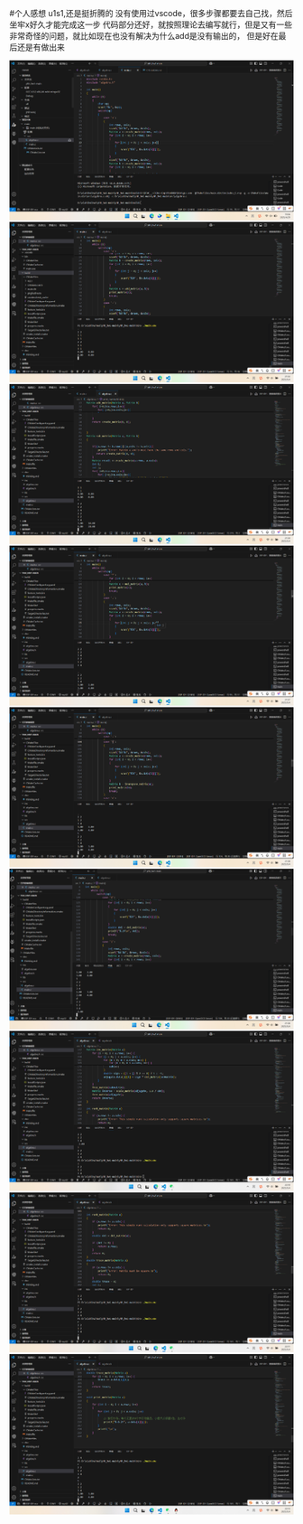 #个人感想
u1s1,还是挺折腾的
没有使用过vscode，很多步骤都要去自己找，然后坐牢x好久才能完成这一步
代码部分还好，就按照理论去编写就行，但是又有一些非常奇怪的问题，就比如现在也没有解决为什么add是没有输出的，
但是好在最后还是有做出来


![](https://github.com/skylune/yhh_hw1/blob/main/1.png)
![](https://github.com/skylune/yhh_hw1/blob/main/2.png)
![](https://github.com/skylune/yhh_hw1/blob/main/3.png)
![](https://github.com/skylune/yhh_hw1/blob/main/4.png)
![](https://github.com/skylune/yhh_hw1/blob/main/5.png)
![](https://github.com/skylune/yhh_hw1/blob/main/6.png)
![](https://github.com/skylune/yhh_hw1/blob/main/7.png)
![](https://github.com/skylune/yhh_hw1/blob/main/8.png)
![](https://github.com/skylune/yhh_hw1/blob/main/9.png)
